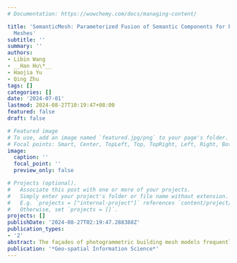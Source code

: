 ```yaml
---
# Documentation: https://wowchemy.com/docs/managing-content/

title: 'SemanticMesh: Parameterized Fusion of Semantic Components for Photogrammetric
  Meshes'
subtitle: ''
summary: ''
authors:
- Libin Wang
- __Han Hu\*__
- Haojia Yu
- Qing Zhu
tags: []
categories: []
date: '2024-07-01'
lastmod: 2024-08-27T10:19:47+08:00
featured: false
draft: false

# Featured image
# To use, add an image named `featured.jpg/png` to your page's folder.
# Focal points: Smart, Center, TopLeft, Top, TopRight, Left, Right, BottomLeft, Bottom, BottomRight.
image:
  caption: ''
  focal_point: ''
  preview_only: false

# Projects (optional).
#   Associate this post with one or more of your projects.
#   Simply enter your project's folder or file name without extension.
#   E.g. `projects = ["internal-project"]` references `content/project/deep-learning/index.md`.
#   Otherwise, set `projects = []`.
projects: []
publishDate: '2024-08-27T02:19:47.288388Z'
publication_types:
- '2'
abstract: The façades of photogrammetric building mesh models frequently lack detailed semantics, such as windows, doors, and balconies. To address this, we introduce SemanticMesh, a methodology designed to enrich façades with detailed semantics by integrating discrete components seamlessly. The process begins by transforming a localized area of the building surface into a 2D planar mesh using geodesic vectors, based on the component poses. This is followed by the application of 2D constrained triangulation to map the component boundaries onto the parameterized plane, after which the mesh is reconverted into 3D space. To achieve a smooth and aesthetically pleasing integration, we employ a Laplacian mesh deformation technique along the 3D embedding boundary. Our experiments across three distinct datasets – featuring near-planar, non-planar, and noisy surfaces – demonstrate that SemanticMesh provides superior modeling outcomes compared to conventional approaches.
publication: '*Geo-spatial Information Science*'
---
```

